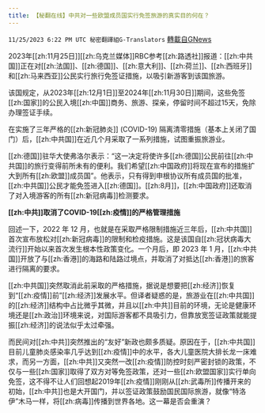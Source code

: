 ```yaml
---
title: 【秘翻在线】中共对一些欧盟成员国实行免签旅游的真实目的何在？
---
```

`11/25/2023 6:22 PM UTC 秘密翻譯組G-Translators` [轉載自GNews](https://gnews.org/articles/2036977)

         

2023年[[zh:11月25日]][[zh:乌克兰媒体]]RBC参考[[zh:路透社]]报道：[[zh:中共国]]正在对[[zh:法国]]、[[zh:德国]]、[[zh:意大利]]、[[zh:荷兰]]、[[zh:西班牙]]和[[zh:马来西亚]]公民实行旅行免签证措施，以吸引新游客到该国旅游。

该国规定，从2023年[[zh:12月1日]]至2024年[[zh:11月30日]]期间，这些免签[[zh:国家]]的公民入境[[zh:中国]]商务、旅游、探亲，停留时间不超过15天，免除办理签证手续。

在实施了三年严格的[[zh:新冠肺炎]] (COVID-19) 隔离清零措施（基本上关闭了国门）后，[[zh:中共国]]在近几个月采取了一系列措施，试图重振旅游业。

[[zh:德国]]驻华大使弗洛尔表示：“这一决定将使许多[[zh:德国]]公民前往[[zh:中共国]]的旅行变得前所未有的便利。我们希望[[zh:中国政府]]将现在宣布的措施扩大到所有[[zh:欧盟]]成员国”。他表示，只有得到申根协议所有成员国的批准，[[zh:中共国]]公民才能免签进入[[zh:德国]]。[[zh:8月]]，[[zh:中国政府]]还取消了对入境游客的所有[[zh:新冠病毒]]检测要求。

**[[zh:中共]]取消了****COVID-19****[[zh:疫情]]的严格管理措施**

回述一下，2022 年 12 月，也就是在采取严格限制措施近三年后，[[zh:中共国]]首次宣布放松对[[zh:新冠病毒]]的限制和检疫措施。这是该国自[[zh:冠状病毒大流行]]开始以来首次发生根本性政策变化。一个月后，即 2023 年 1 月，[[zh:中共国]]开放了与[[zh:香港]]的海路和陆路过境点，并取消了对抵达[[zh:香港]]的旅客进行隔离的要求。

 [[zh:中共国]]突然取消此前采取的严格措施，据说是想要把[[zh:经济]]恢复到“[[zh:疫情]]前”[[zh:经济]]发展水平。但译者疑惑的是，旅游业在[[zh:中共国]]的[[zh:经济]]结构中占比微乎其微，并且以[[zh:中共]]目前的环境，无论是健康环境还是[[zh:政治]]环境来说，对国际游客都不具吸引力，但靠放宽签证政策就能提振[[zh:经济]]的说法似乎太过牵强。

而民间对[[zh:中共]]突然推出的“友好”新政也颇多质疑。原因在于，[[zh:中共国]]目前儿童肺炎感染率几乎达到[[zh:疫情]]中的水平，各大儿童医院大排长龙一床难求，而另一方面，[[zh:中共]]又突然一改[[zh:疫情]]防控时刻严密封锁的政策，不仅与一些[[zh:国家]]取得了双方对等免签政策，还对一些[[zh:欧盟国家]]实行单向免签，这不得不让人们回想起2019年[[zh:疫情]]刚刚从[[zh:武毒所]]传播开来的初始，[[zh:中共]]也是大开国门，并以签证政策鼓励国民国际旅游，就像“特洛伊”木马一样，将[[zh:病毒]]传播到世界各地。这一幕是否会重演？
